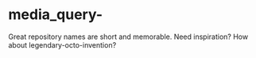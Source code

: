 # media_query-
Great repository names are short and memorable. Need inspiration? How about legendary-octo-invention?

